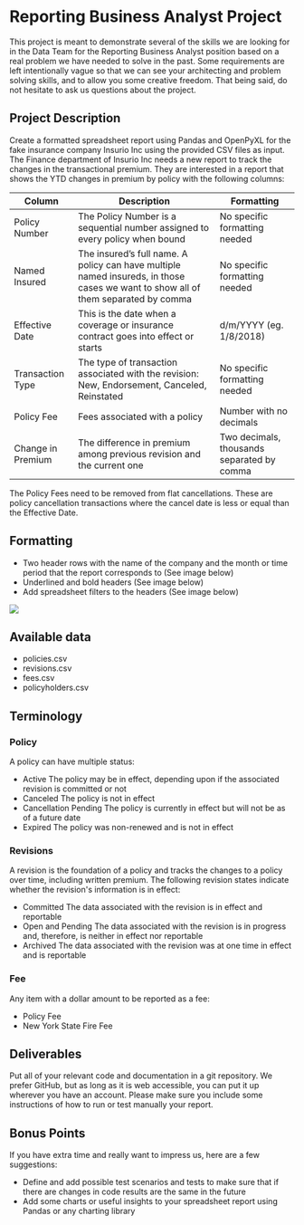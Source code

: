 # Reporting Business Analyst Project

This project is meant to demonstrate several of the skills we are looking for in the Data Team for the Reporting Business Analyst position based on a real problem we have needed to solve in the past. Some requirements are left intentionally vague so that we can see your architecting and problem solving skills, and to allow you some creative freedom. That being said, do not hesitate to ask us questions about the project.

## Project Description

Create a formatted spreadsheet report using Pandas and OpenPyXL for the fake insurance company Insurio Inc using the provided CSV files as input.
The Finance department of Insurio Inc needs a new report to track the changes in the transactional premium. They are interested in a report that shows the YTD changes in premium by policy with the following columns:

Column | Description | Formatting
-- | -- | --
Policy Number | The Policy Number is a sequential number assigned to every policy when bound | No specific formatting needed
Named Insured | The insured’s full name. A policy can have multiple named insureds, in those cases we want to show all of them separated by comma | No specific formatting needed
Effective Date | This is the date when a coverage or insurance contract goes into effect or starts | d/m/YYYY (eg. 1/8/2018)
Transaction Type | The type of transaction associated with the revision: New, Endorsement, Canceled, Reinstated | No specific formatting needed
Policy Fee | Fees associated with a policy | Number with no decimals
Change in Premium | The difference in premium among previous revision and the current one | Two decimals, thousands separated by comma

The Policy Fees need to be removed from flat cancellations. These are policy cancellation transactions where the cancel date is less or equal than the Effective Date.


## Formatting

- Two header rows with the name of the company and the month or time period that the report corresponds to (See image below)
- Underlined and bold headers (See image below)
- Add spreadsheet filters to the headers (See image below)

<img src="https://github.com/IntuitiveWebSolutions/ReportingBAProject/blob/master/format_example.png?raw=true"/>

## Available data

- policies.csv
- revisions.csv
- fees.csv
- policyholders.csv

## Terminology

### Policy

A policy can have multiple status:
- Active The policy may be in effect, depending upon if the associated revision is committed or not
- Canceled The policy is not in effect
- Cancellation Pending The policy is currently in effect but will not be as of a future date
- Expired The policy was non-renewed and is not in effect

###  Revisions

A revision is the foundation of a policy and tracks the changes to a policy over time, including written premium. The following revision states indicate whether the revision's information is in effect:
- Committed The data associated with the revision is in effect and reportable
- Open and Pending The data associated with the revision is in progress and, therefore, is neither in effect nor reportable
- Archived The data associated with the revision was at one time in effect and is reportable

### Fee

Any item with a dollar amount to be reported as a fee:
- Policy Fee
- New York State Fire Fee

## Deliverables

Put all of your relevant code and documentation in a git repository. We prefer GitHub, but as long as it is web accessible, you can put it up wherever you have an account. Please make sure you include some instructions of how to run or test manually your report.

## Bonus Points

If you have extra time and really want to impress us, here are a few suggestions:
- Define and add possible test scenarios and tests to make sure that if there are changes in code results are the same in the future
- Add some charts or useful insights to your spreadsheet report using Pandas or any charting library
